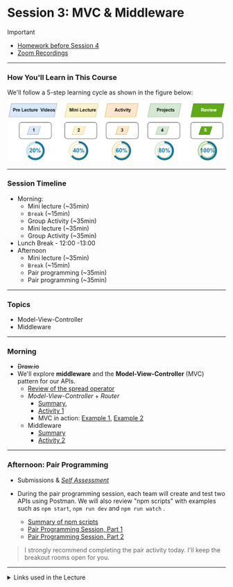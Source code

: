 # Session 3: MVC & Middleware


> [!IMPORTANT]  
> - [Homework before Session 4](./material/Homework.md)
> - [Zoom Recordings](https://metropoliafi-my.sharepoint.com/:f:/g/personal/samiben_metropolia_fi/EramjTltA_BOni_R40opXRQBTQ1_gK6EWP2cbcX5G63ghA)

------

### How You'll Learn in This Course

We'll follow a 5-step learning cycle as shown in the figure below:

![](./material/img/learning-phases.png)

 
-----
### Session Timeline 

- Morning:
  - Mini lecture (~35min)
  - `Break` (~15min)
  - Group Activity (~35min)
  - Mini lecture (~35min)
  - Group Activity (~35min)
- Lunch Break - 12:00 -13:00
- Afternoon
  - Mini lecture (~35min)
  - `Break` (~15min)
  - Pair programming (~35min)
  - Pair programming (~35min)

-----
### Topics

- Model-View-Controller
- Middleware

-----
### Morning

- ~~Draw.io~~
- We'll explore **middleware** and the **Model-View-Controller** (MVC) pattern for our APIs.  
  - [Review of the spread operator](./material/spread.md)
  - *Model-View-Controller* + *Router*
    - [Summary](./material/be-mvc.md), 
    - [Activity 1](./material/be-mvc-activity.md)
    - MVC in action: [Example 1](https://github.com/bradtraversy/proshop-v2), [Example 2](https://github.com/john-smilga/mern-course-jobify)
  - Middleware
    - [Summary](./material/be-middleware.md)
    - [Activity 2](./material/be-middleware-activity.md)
  

-----

### Afternoon: Pair Programming

- Submissions & [*Self Assessment*](./material/self-assesment.xlsx) 

- During the pair programming session, each team will create and test two APIs using Postman. We will also review "npm scripts" with examples such as `npm start`, `npm run dev` and `npm run watch` .
  - [Summary of npm scripts](./material/npm-scripts.md)
  - [Pair Programming Session, Part 1](./material/be-pair-prog1.md)
  - [Pair Programming Session, Part 2](./material/be-pair-prog2.md)
  
> I strongly recommend completing the pair activity today. I'll keep the breakout rooms open for you.

----
<details>
<summary>Links used in the Lecture</summary>

- https://excalidraw.com/
- 

</details>

  

<!-- links -->



<!-- 

> [!NOTE]  
> Highlights information that users should take into account, even when skimming.

> [!TIP]
> Optional information to help a user be more successful.

> [!IMPORTANT]  
> Crucial information necessary for users to succeed.

> [!WARNING]  
> Critical content demanding immediate user attention due to potential risks.

> [!CAUTION]
> Negative potential consequences of an action. 

-->